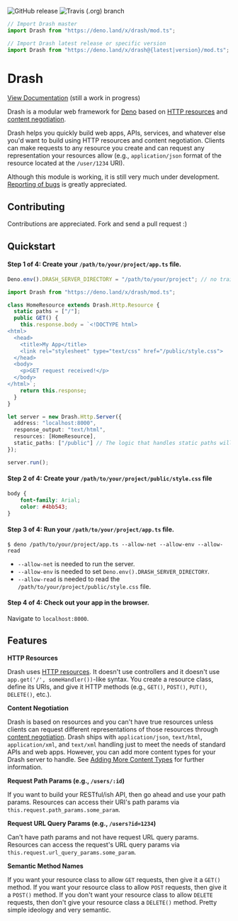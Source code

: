 ![GitHub release](https://img.shields.io/github/release/crookse/deno-drash.svg?color=bright_green&label=latest) ![Travis (.org) branch](https://img.shields.io/travis/crookse/deno-drash.svg)

```typescript
// Import Drash master
import Drash from "https://deno.land/x/drash/mod.ts";

// Import Drash latest release or specific version
import Drash from "https://deno.land/x/drash@{latest|version}/mod.ts";
```

# Drash

[View Documentation](https://crookse.github.io/deno-drash/#/) (still a work in progress)

Drash is a modular web framework for [Deno](https://deno.land) based on [HTTP resources](https://developer.mozilla.org/en-US/docs/Web/HTTP/Basics_of_HTTP/Identifying_resources_on_the_Web) and [content negotiation](https://developer.mozilla.org/en-US/docs/Web/HTTP/Content_negotiation).

Drash helps you quickly build web apps, APIs, services, and whatever else you'd want to build using HTTP resources and content negotiation. Clients can make requests to any resource you create and can request any representation your resources allow (e.g., `application/json` format of the resource located at the `/user/1234` URI).

Although this module is working, it is still very much under development. [Reporting of bugs](https://github.com/crookse/deno-drash/issues) is greatly appreciated.

## Contributing

Contributions are appreciated. Fork and send a pull request :)

## Quickstart

#### Step 1 of 4: Create your `/path/to/your/project/app.ts` file.

```typescript
Deno.env().DRASH_SERVER_DIRECTORY = "/path/to/your/project"; // no trailing slash

import Drash from "https://deno.land/x/drash/mod.ts";

class HomeResource extends Drash.Http.Resource {
  static paths = ["/"];
  public GET() {
    this.response.body = `<!DOCTYPE html>
<html>
  <head>
    <title>My App</title>
    <link rel="stylesheet" type="text/css" href="/public/style.css">
  </head>
  <body>
    <p>GET request received!</p>
  </body>
</html>`;
    return this.response;
  }
}

let server = new Drash.Http.Server({
  address: "localhost:8000",
  response_output: "text/html",
  resources: [HomeResource],
  static_paths: ["/public"] // The logic that handles static paths will prepend the value of Deno.env().DRASH_SERVER_DIRECTORY to "/public"
});

server.run();
```

#### Step 2 of 4: Create your `/path/to/your/project/public/style.css` file

```css
body {
    font-family: Arial;
    color: #4bb543;
}
```

#### Step 3 of 4: Run your `/path/to/your/project/app.ts` file.

```shell
$ deno /path/to/your/project/app.ts --allow-net --allow-env --allow-read
```

* `--allow-net` is needed to run the server.
* `--allow-env` is needed to set `Deno.env().DRASH_SERVER_DIRECTORY`.
* `--allow-read` is needed to read the `/path/to/your/project/public/style.css` file.

#### Step 4 of 4: Check out your app in the browser.

Navigate to `localhost:8000`.

## Features

**HTTP Resources**

Drash uses [HTTP resources](https://developer.mozilla.org/en-US/docs/Web/HTTP/Basics_of_HTTP/Identifying_resources_on_the_Web). It doesn't use controllers and it doesn't use `app.get('/', someHandler())`-like syntax. You create a resource class, define its URIs, and give it HTTP methods (e.g., `GET()`, `POST()`, `PUT()`, `DELETE()`, etc.).

**Content Negotiation**

Drash is based on resources and you can't have true resources unless clients can request different representations of those resources through [content negotiation](https://developer.mozilla.org/en-US/docs/Web/HTTP/Content_negotiation). Drash ships with `application/json`, `text/html`, `application/xml`, and `text/xml` handling just to meet the needs of standard APIs and web apps. However, you can add more content types for your Drash server to handle. See [Adding More Content Types](https://crookse.github.io/deno-drash/#/tutorials/adding-content-types) for further information.

**Request Path Params (e.g., `/users/:id`)**

If you want to build your RESTful/ish API, then go ahead and use your path params. Resources can access their URI's path params via `this.request.path_params.some_param`.

**Request URL Query Params (e.g., `/users?id=1234`)**

Can't have path params and not have request URL query params. Resources can access the request's URL query params via `this.request.url_query_params.some_param`.

**Semantic Method Names**

If you want your resource class to allow `GET` requests, then give it a `GET()` method. If you want your resource class to allow `POST` requests, then give it a `POST()` method. If you don't want your resource class to allow `DELETE` requests, then don't give your resource class a `DELETE()` method. Pretty simple ideology and very semantic.
